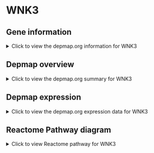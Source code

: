 <h1>WNK3</h1>

<h2>Gene information</h2>
<details>
  <summary>Click to view the depmap.org information for WNK3</summary>
  <iframe src="https://depmap.org/portal/gene/WNK3?tab=about" style="border:none;width:100%;height:800px"></iframe>
</details>

<h2>Depmap overview</h2>
<details>
  <summary>Click to view the depmap.org summary for WNK3</summary>
  <iframe src="https://depmap.org/portal/gene/WNK3?tab=overview" style="border:none;width:100%;height:800px"></iframe>
</details>

<h2>Depmap expression</h2>
<details>
  <summary>Click to view the depmap.org expression data for WNK3</summary>
  <iframe src="https://depmap.org/portal/gene/WNK3?tab=characterization" style="border:none;width:100%;height:800px"></iframe>
</details>



<h2>Reactome Pathway diagram</h2>
<details>
  <summary>Click to view Reactome pathway for WNK3</summary>
  <p>Stimuli-sensing channels</p>
  <iframe src="https://reactome.org/PathwayBrowser/#/R-HSA-2672351" style="border:none;width:100%;height:800px"></iframe>
</details>



